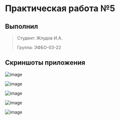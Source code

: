 # Практическая работа №5

## Выполнил

>Студент: Жлудов И.А.
>
>Группа: ЭФБО-03-22
>

## Скриншоты приложения


![image](https://github.com/user-attachments/assets/59410d48-8728-47cc-8330-c08822b99233)


![image](https://github.com/user-attachments/assets/4b005c90-58a2-44e1-b47f-408ec331ff9c)


![image](https://github.com/user-attachments/assets/a7a7f599-7c1a-43ea-97b0-1941621086ba)


![image](https://github.com/user-attachments/assets/16c274c8-7d34-49e2-ad15-1835c9750057)


![image](https://github.com/user-attachments/assets/14ff8ee7-4448-40fb-ab7e-fc1ad8933f4d)

